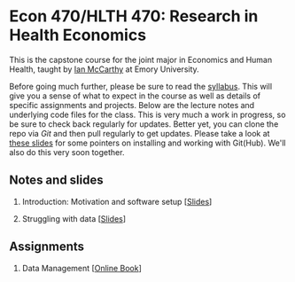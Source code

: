 # Econ 470/HLTH 470: Research in Health Economics

This is the capstone course for the joint major in Economics and Human Health, taught by [Ian McCarthy](http://ianmccarthy-econ.com) at Emory University. 

Before going much further, please be sure to read the [syllabus](Syllabus/Econ470-Syllabus.pdf). This will give you a sense of what to expect in the course as well as details of specific assignments and projects. Below are the lecture notes and underlying code files for the class. This is very much a work in progress, so be sure to check back regularly for updates. Better yet, you can clone the repo via *Git* and then pull regularly to get updates. Please take a look at [these slides](01-Introduction/01-Introduction.html) for some pointers on installing and working with Git(Hub). We'll also do this very soon together.


## Notes and slides

1. Introduction: Motivation and software setup \[[Slides](01-Introduction/01-Introduction.html)\]

2. Struggling with data
\[[Slides](02-DataStruggles/02-DataStruggles.html)\]


## Assignments
1. Data Management \[[Online Book](assignments/_book/instructions.html)]